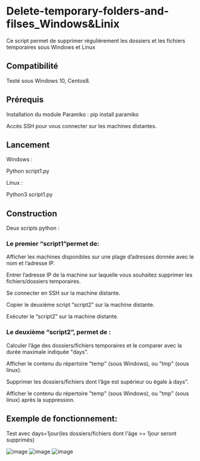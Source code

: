 # Delete-temporary-folders-and-filses_Windows&Linix 

Ce script permet de supprimer régulièrement les dossiers et les fichiers temporaires sous Windows et Linux 

  

## Compatibilité 

Testé sous Windows 10, Centos8. 
 



## Prérequis 

Installation du module Paramiko : pip install paramiko


Accès SSH pour vous connecter sur les machines distantes. 





## Lancement 

Windows : 

   Python script1.py 
 
Linux : 

  Python3 script1.py 

 
 



## Construction 

Deux scripts python : 

### Le premier “script1”permet de:

   Afficher les machines disponibles sur une plage d’adresses donnée avec le nom et l’adresse IP.  

   Entrer l’adresse IP de la machine sur laquelle vous souhaitez supprimer les fichiers/dossiers temporaires. 

   Se connecter en SSH sur la machine distante. 

   Copier le deuxième script “script2” sur la machine distante. 

   Exécuter le “script2” sur la machine distante. 

 

### Le deuxième “script2”, permet de :

   Calculer l’âge des dossiers/fichiers temporaires et le comparer avec la durée maximale indiquée "days".
   
   Afficher le contenu du répertoire "temp" (sous Windows), ou "tmp" (sous linux).
   
   Supprimer les dossiers/fichiers dont l’âge est supérieur ou égale à days". 
   
   Afficher le contenu du répertoire "temp" (sous Windows), ou "tmp" (sous linux) après la suppression.
   
   
   
   
   
   
   
   
 ## Exemple de fonctionnement: 
 Test avec days=1jour(les dossiers/fichiers dont l'âge >= 1jour seront supprimés)


![image](https://user-images.githubusercontent.com/85261915/124932879-b8824180-e003-11eb-9a3d-ebf735388775.png)
![image](https://user-images.githubusercontent.com/85261915/124932930-c33cd680-e003-11eb-80d1-216910f675bb.png)
![image](https://user-images.githubusercontent.com/85261915/124932983-ccc63e80-e003-11eb-846f-aefc26b2ceab.png)

